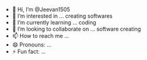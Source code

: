 - 👋 Hi, I’m @Jeevan1505
- 👀 I’m interested in ... creating softwares
- 🌱 I’m currently learning ... coding
- 💞️ I’m looking to collaborate on ... software creating
- 📫 How to reach me ...
- 😄 Pronouns: ...
- ⚡ Fun fact: ...

<!---
Jeevan1505/Jeevan1505 is a ✨ special ✨ repository because its `README.md` (this file) appears on your GitHub profile.
You can click the Preview link to take a look at your changes.
--->
